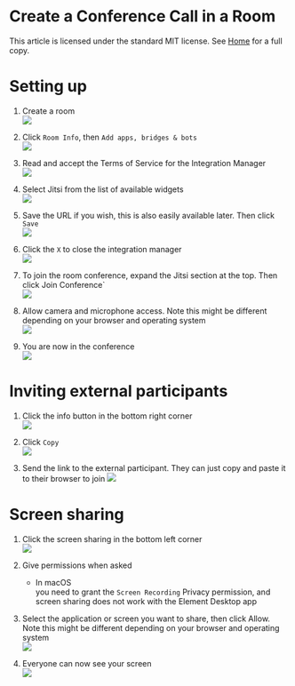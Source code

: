 # Create a Conference Call in a Room <!-- omit in toc -->

This article is licensed under the standard MIT license. See [Home](index.md) for a full copy.

# Setting up

1. Create a room  
![](images/Screen%20Shot%202020-09-15%20at%203.26.14%20PM.png)

1. Click `Room Info`, then `Add apps, bridges & bots`  
![](images/Screen%20Shot%202020-09-15%20at%203.26.00%20PM.png)

1. Read and accept the Terms of Service for the Integration Manager  
![](images/Screen%20Shot%202020-09-15%20at%203.25.37%20PM.png)

1. Select Jitsi from the list of available widgets  
![](images/Screen%20Shot%202020-09-15%20at%203.28.29%20PM.png)

1. Save the URL if you wish, this is also easily available later. Then click `Save`  
![](images/Screen%20Shot%202020-09-15%20at%203.29.46%20PM.png)

1. Click the `X` to close the integration manager  
![](images/Screen%20Shot%202020-09-15%20at%203.31.11%20PM.png)

1. To join the room conference, expand the Jitsi section at the top. Then click Join Conference`  
![](images/Screen%20Shot%202020-09-15%20at%203.32.26%20PM.png)

1. Allow camera and microphone access. Note this might be different depending on your browser and operating system  
![](images/Screen%20Shot%202020-09-15%20at%203.36.41%20PM.png)

1. You are now in the conference  
![](images/Screen%20Shot%202020-09-15%20at%203.36.05%20PM.png)


# Inviting external participants

1. Click the info button in the bottom right corner  
![](images/Screen%20Shot%202020-09-15%20at%203.39.08%20PM.png)

1. Click `Copy`  
![](images/Screen%20Shot%202020-09-15%20at%203.39.45%20PM.png)

1. Send the link to the external participant. They can just copy and paste it to their browser to join
![](images/Screen%20Shot%202020-09-15%20at%203.56.33%20PM.png)


# Screen sharing
1. Click the screen sharing in the bottom left corner  
![](images/Screen%20Shot%202020-09-15%20at%203.58.07%20PM.png)

1. Give permissions when asked
    * In macOS  
        you need to grant the `Screen Recording` Privacy permission, and  
        screen sharing does not work with the Element Desktop app

1. Select the application or screen you want to share, then click Allow. Note this might be different depending on your browser and operating system  
![](images/Screen%20Shot%202020-09-15%20at%204.02.52%20PM.png)

1. Everyone can now see your screen  
![](images/Screen%20Shot%202020-09-15%20at%204.04.44%20PM.png)
